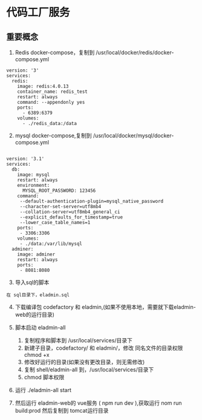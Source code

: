 # 代码工厂服务
## 重要概念

1. Redis docker-compose，复制到 /usr/local/docker/redis/docker-compose.yml
```
version: '3'
services:
  redis:
    image: redis:4.0.13
    container_name: redis_test
    restart: always
    command: --appendonly yes
    ports:
      - 6389:6379
    volumes:
      - ./redis_data:/data

```
2. mysql docker-compose,复制到 /usr/local/docker/mysql/docker-compose.yml
```

version: '3.1'
services:
  db:
    image: mysql
    restart: always
    environment:
      MYSQL_ROOT_PASSWORD: 123456
    command:
     --default-authentication-plugin=mysql_native_password
     --character-set-server=utf8mb4
     --collation-server=utf8mb4_general_ci
     --explicit_defaults_for_timestamp=true
     --lower_case_table_names=1
    ports:
     - 3306:3306
    volumes:
     - ./data:/var/lib/mysql
  adminer:
    image: adminer
    restart: always
    ports:
     - 8081:8080

```
3. 导入sql的脚本
```
在 sql目录下，eladmin.sql

```
4. 下载编译包 codefactory 和 eladmin,(如果不使用本地，需要就下载eladmin-web的运行目录)
5. 脚本启动
eladmin-all 
   1. 复制程序和脚本到 /usr/local/services/目录下
   2. 新建子目录，codefactory/ 和 eladmin/，修改 同名文件的目录权限 chmod +x 
   3. 修改好运行的目录(如果没有更改目录，则无需修改)
   4. 复制 shell/eladmin-all 到，/usr/local/services/目录下
   5. chmod 脚本权限


6. 运行 ./eladmin-all start
7. 然后运行 eladmin-web的 vue服务  ( npm run dev ),获取运行 nom run build:prod 然后复制到 tomcat运行目录